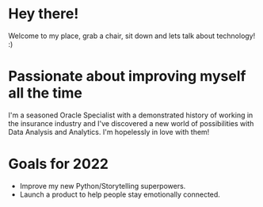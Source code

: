 
# Hey there! 

Welcome to my place, grab a chair, sit down and lets talk about technology! :)

# Passionate about improving myself all the time
I'm a seasoned Oracle Specialist with a demonstrated history of working in the insurance industry and I've discovered a new world of possibilities with Data Analysis and Analytics. I'm hopelessly in love with them!

# Goals for 2022
- Improve my new Python/Storytelling superpowers.
- Launch a product to help people stay emotionally connected.







